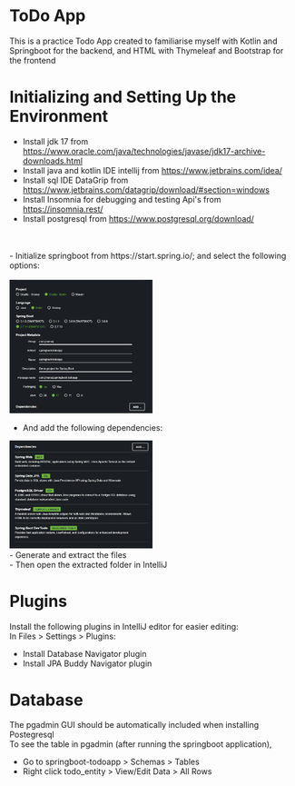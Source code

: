 # ToDo App
This is a practice Todo App created to familiarise myself with Kotlin and Springboot for the backend, and HTML with Thymeleaf and Bootstrap for the frontend

# Initializing and Setting Up the Environment
- Install jdk 17 from https://www.oracle.com/java/technologies/javase/jdk17-archive-downloads.html <br>
- Install java and kotlin IDE intellij from https://www.jetbrains.com/idea/ <br>
- Install sql IDE DataGrip from https://www.jetbrains.com/datagrip/download/#section=windows <br>
- Install Insomnia for debugging and testing Api's from https://insomnia.rest/ <br>
- Install postgresql from https://www.postgresql.org/download/ <br>
<br>
<br>
- Initialize springboot from https://start.spring.io/; and select the following options: <br><br>

<img src="img/Annotation 2023-06-26 184357.png" width="50%" height="50%">

- And add the following dependencies: <br>

<img src="img/Annotation 2023-06-26 184907.png" width="50%" height="50%">
<br>
- Generate and extract the files  <br>
- Then open the extracted folder in IntelliJ

# Plugins
Install the following plugins in IntelliJ editor for easier editing: <br>
In Files > Settings > Plugins:
- Install Database Navigator plugin
- Install JPA Buddy Navigator plugin

# Database
The pgadmin GUI should be automatically included when installing Postegresql <br>
To see the table in pgadmin (after running the springboot application),
- Go to springboot-todoapp > Schemas > Tables
- Right click todo_entity > View/Edit Data > All Rows
